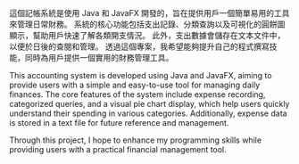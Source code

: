 這個記帳系統是使用 Java 和 JavaFX 開發的，旨在提供用戶一個簡單易用的工具來管理日常財務。
系統的核心功能包括支出記錄、分類查詢以及可視化的圓餅圖顯示，幫助用戶快速了解各類開支情況。
此外，支出數據會儲存在文本文件中，以便於日後的查閱和管理。
透過這個專案，我希望能夠提升自己的程式撰寫技能，同時為用戶提供一個實用的財務管理工具。      

This accounting system is developed using Java and JavaFX, aiming to provide users with a simple and easy-to-use tool for managing daily finances. The core features of the system include expense recording, categorized queries, and a visual pie chart display, which help users quickly understand their spending in various categories. Additionally, expense data is stored in a text file for future reference and management.

Through this project, I hope to enhance my programming skills while providing users with a practical financial management tool.
